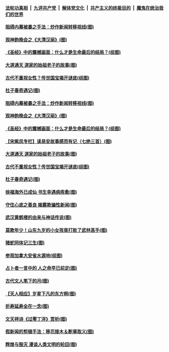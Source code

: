 ####  [法轮功真相](../../../../basic/blob/master/README.md?t=04100701) &nbsp;|&nbsp; [九评共产党](../../../../9ping.md/blob/master/README.md?t=04100701) &nbsp;|&nbsp; [解体党文化](../../../../jtdwh.md/blob/master/README.md?t=04100701)  &nbsp;|&nbsp; [共产主义的终极目的](../../../../gczydzjmd.md/blob/master/README.md?t=04100701) &nbsp;|&nbsp; [魔鬼在统治我们的世界](../../../../mgztzwmdsj.md/blob/master/README.md?t=04100701) 

#### [阻碍内幕被暴之手法：炒作新闻转移视线(图)](../pages/p7/928805.md?t=04100701) 

#### [观神韵晚会之《大清汉丽》(图)](../pages/p7/926207.md?t=04100701) 

#### [《圣经》中的震撼画面：什么才是生命最后的结局？(组图)](../pages/p7/928693.md?t=04100701) 

#### [大道通天 道家的始祖老子的故事(图)](../pages/p7/928809.md?t=04100701) 

#### [古代不重视女性？传世国宝揭开谜底(组图)](../pages/p7/928633.md?t=04100701) 

#### [杜子春奇遇记(图)](../pages/p7/928923.md?t=04100701) 

#### [阻碍内幕被暴之手法：炒作新闻转移视线(图)](../pages/p7/928805.md?t=04100701) 

#### [观神韵晚会之《大清汉丽》(图)](../pages/p7/926207.md?t=04100701) 

#### [《圣经》中的震撼画面：什么才是生命最后的结局？(组图)](../pages/p7/928693.md?t=04100701) 

#### [【宋紫凤专栏】读易安故事感而有记（七绝三首）(图)](../pages/p7/928924.md?t=04100701) 

#### [大道通天 道家的始祖老子的故事(图)](../pages/p7/928809.md?t=04100701) 

#### [古代不重视女性？传世国宝揭开谜底(组图)](../pages/p7/928633.md?t=04100701) 

#### [杜子春奇遇记(图)](../pages/p7/928923.md?t=04100701) 

#### [徐福海外已成仙 书生幸遇病痊愈(图)](../pages/p7/928788.md?t=04100701) 

#### [守住心底之善良 揭露欺骗性新闻(图)](../pages/p7/928584.md?t=04100701) 

#### [武汉黄鹤楼的由来与神话传说(图)](../pages/p7/928819.md?t=04100701) 

#### [莫欺年少！山东九岁的小女孩竟打败了武林高手(图)](../pages/p7/928619.md?t=04100701) 

#### [猪蛇同体记三生(图)](../pages/p7/928272.md?t=04100701) 

#### [参观加拿大安省水源地(组图)](../pages/p7/928259.md?t=04100701) 

#### [占卜者一言中的 人之命早已前定(图)](../pages/p7/928517.md?t=04100701) 

#### [古代文人笔下的月(图)](../pages/p7/928361.md?t=04100701) 

#### [【天人相应】岁星下凡的东方朔(图)](../pages/p7/928270.md?t=04100701) 

#### [折寿延寿全在一念(图)](../pages/p7/928271.md?t=04100701) 

#### [文天祥诗《过零丁洋》赏析(图)](../pages/p7/928360.md?t=04100701) 

#### [假新闻的剪辑手法：移花接木＆断章取义(图)](../pages/p7/928568.md?t=04100701) 

#### [辉煌与毁灭 漫谈人类文明的轮回(图)](../pages/p7/928269.md?t=04100701) 

